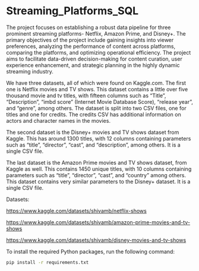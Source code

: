 # Streaming_Platforms_SQL

The project focuses on establishing a robust data pipeline for three prominent streaming platforms- Netflix, Amazon Prime, and Disney+. The primary objectives of the project include gaining insights into viewer preferences, analyzing the performance of content across platforms, comparing the platforms, and optimizing operational efficiency. The project aims to facilitate data-driven decision-making for content curation, user experience enhancement, and strategic planning in the highly dynamic streaming industry.

We have three datasets, all of which were found on Kaggle.com. The first one is Netflix movies and TV shows. This dataset contains a little over five thousand movie and tv titles, with fifteen columns such as “Title”, “Description”, “imbd score” (Internet Movie Database Score), “release year”, and “genre”, among others. The dataset is split into two CSV files, one for titles and one for credits. The credits CSV has additional information on actors and character names in the movies.

The second dataset is the Disney+ movies and TV shows dataset from Kaggle. This has around 1300 titles, with 12 columns containing parameters such as “title”, “director”, “cast”, and “description”, among others. It is a single CSV file.
 
The last dataset is the Amazon Prime movies and TV shows dataset, from Kaggle as well. This contains 1450 unique titles, with 10 columns containing parameters such as “title”, “director”, “cast”, and “country” among others. This dataset contains very similar parameters to the Disney+ dataset. It is a single CSV file.


Datasets:

https://www.kaggle.com/datasets/shivamb/netflix-shows

https://www.kaggle.com/datasets/shivamb/amazon-prime-movies-and-tv-shows

https://www.kaggle.com/datasets/shivamb/disney-movies-and-tv-shows

To install the required Python packages, run the following command:

```sh
pip install -r requirements.txt
